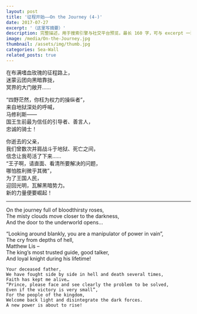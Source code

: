 ```yaml
---
layout: post
title: '征程开始——On the Journey (4-)'
date: 2017-07-27
excerpt: '（这里写摘要）'
description: 完整描述，用于搜索引擎与社交平台预览，最长 160 字，可与 excerpt 一致
image: /media/On-the-Journey.jpg
thumbnail: /assets/img/thumb.jpg
categories: Sea-Wall
related_posts: true
---
```


在布满嗜血玫瑰的征程路上，  
迷蒙云团向黑暗靠拢，  
冥界的大门敞开……

“四野茫然，你枉为权力的操纵者”，  
来自地狱深处的呼喊，  
马修利斯——  
国王生前最为信任的引导者、善言人，  
忠诚的骑士！

你逝去的父亲，  
我们曾数次并肩战斗于地狱、死亡之间，  
信念让我苟活了下来……  
“王子啊，请直面、看清所要解决的问题，  
哪怕胜利微乎其微”，  
为了王国人民，  
迎回光明，瓦解黑暗势力。  
新的力量便要崛起！

---

On the journey full of bloodthirsty roses,  
The misty clouds move closer to the darkness,  
And the door to the underworld opens…

“Looking around blankly, you are a manipulator of power in vain”,  
The cry from depths of hell,  
Matthew Lis –  
The king’s most trusted guide, good talker,  
And loyal knight during his lifetime!

```
Your deceased father,
We have fought side by side in hell and death several times,
Faith has kept me alive…
“Prince, please face and see clearly the problem to be solved,
Even if the victory is very small”,
For the people of the kingdom,
Welcome back light and disintegrate the dark forces.
A new power is about to rise!
```